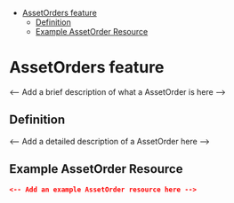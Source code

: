 <!-- START doctoc generated TOC please keep comment here to allow auto update -->
<!-- DON'T EDIT THIS SECTION, INSTEAD RE-RUN doctoc TO UPDATE -->

- [AssetOrders feature](#assetorders-feature)
  - [Definition](#definition)
  - [Example AssetOrder Resource](#example-assetorder-resource)

<!-- END doctoc generated TOC please keep comment here to allow auto update -->

# AssetOrders feature

<-- Add a brief description of what a AssetOrder is here -->

## Definition

<-- Add a detailed description of a AssetOrder here -->

## Example AssetOrder Resource

```json
<-- Add an example AssetOrder resource here -->
```
